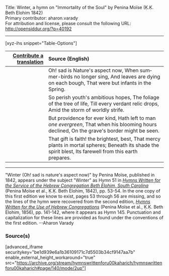 <html>
<head></head>
<body>
Title: Winter, a hymn on "Immortality of the Soul" by Penina Moïse (Ḳ.Ḳ. Beth Elohim 1842)<br />
Primary contributor: aharon.varady<br />
For attribution and license, please consult the following URL: <a href="http://opensiddur.org/?p=40192">http://opensiddur.org/?p=40192</a>
<p />
<hr />

[xyz-ihs snippet="Table-Options"]<table style="margin-left: auto;margin-right: auto;" class="draggable">
<thead><tr><th id="x" style="text-align: right;"><a href="/translate/" target="_blank" rel="noopener">Contribute a translation</a></th><th style="text-align: left;">Source (English)</th></tr></thead>
<tbody>
<tr><td style="vertical-align:top;">
<div class="liturgy" lang="he" style="text-align: right;">

</div></td>

<td style="vertical-align:top;">
<div class="english" lang="en" style="text-align: left;">
Oh! sad is Nature's aspect now, 
When summer-birds no longer sing, 
And leaves are dying on each bough, 
That were but infants in the Spring. 
</div></td></tr>


<tr><td style="vertical-align:top;">
<div class="liturgy" lang="he" style="text-align: right;">

</div></td>

<td style="vertical-align:top;">
<div class="english" lang="en" style="text-align: left;">
So perish youth's ambitious hopes, 
The foliage of the tree of life, 
Till every verdant relic drops, 
Amid the storm of worldly strife. 
</div></td></tr>


<tr><td style="vertical-align:top;">
<div class="liturgy" lang="he" style="text-align: right;">

</div></td>

<td style="vertical-align:top;">
<div class="english" lang="en" style="text-align: left;">
But providence for ever kind, 
Hath left to man <em>one evergreen</em>, 
That when his blooming hours declined, 
On the grave's border might be seen. 
</div></td></tr>


<tr><td style="vertical-align:top;">
<div class="liturgy" lang="he" style="text-align: right;">

</div></td>

<td style="vertical-align:top;">
<div class="english" lang="en" style="text-align: left;">
That gift is faith! the brightest, best, 
That mercy plants in mortal spheres; 
Beneath its shade the spirit blest, 
Its farewell from this earth prepares.
</div></td></tr>
</tbody></table>

<hr />

"Winter (Oh! sad is nature's aspect now)" by Penina Moïse, published in 1842, appears under the subject "Winter" as Hymn 51 in <em><a href="/?p=39305">Hymns Written for the Service of the Hebrew Congregation Beth Elohim, South Carolina</a></em> (Penina Moïse et al., Ḳ.Ḳ. Beth Elohim, 1842), pp. 53-54. In the one copy of this first edition we know to exist, pages 53 through 56 are missing, and so the lines of the hymn were recovered from the second edition, <em><a href="/?p=39305">Hymns Written for the Use of Hebrew Congregations</a></em> (Penina Moïse et al., Ḳ.Ḳ. Beth Elohim, 1856), pp. 141-142, where it appears as Hymn 145. Punctuation and capitalization for these lines are provided as found under the conventions of the first edition. --Aharon Varady

<h3>Source(s)</h3>

[advanced_iframe securitykey="be1d939e6a1b36109171c7d5503b34cf9147aa7b" enable_external_height_workaround="true" src="https://archive.org/stream/hymnswrittenforu00kaharich/hymnswrittenforu00kaharich#page/140/mode/2up"]

&nbsp; 

</body>
</html>